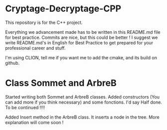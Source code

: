 # Cryptage-Decryptage-CPP
This repository is for the C++ project.

Everything we advancement made has to be written in this README.md file for best practice. Commits are nice, but this could be better !
I suggest we write README.md's in English for Best Practice to get prepared for your professional career and stuff.

I'm using CLION, tell me if you want me to add the cmake, and its build on github.

# Class Sommet and ArbreB

Started writing both Sommet and ArbreB classes. Added constructors (You can add more if you think necessary) and some fonctions. I'd say Half done. To be continued !!!!

Added Insert method in the ArbreB class. It inserts a node in the tree. More explanation will come soon !